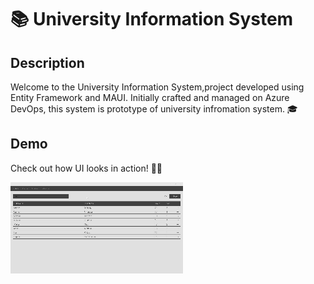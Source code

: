 # 📚 University Information System

## Description
Welcome to the University Information System,project developed using Entity Framework and MAUI. Initially crafted and managed on Azure DevOps, this system is prototype of university infromation system. 🎓

## Demo
Check out how UI looks in action! 👀✨

![Demo of the project](docs/demo.gif)

